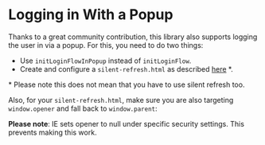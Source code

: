# Logging in With a Popup

Thanks to a great community contribution, this library also supports logging the user in via a popup. For this, you need to do two things:

- Use ``initLoginFlowInPopup`` instead of ``initLoginFlow``.
- Create and configure a ``silent-refresh.html`` as described [here](./silent-refresh.html) *.

\* Please note this does not mean that you have to use silent refresh too.

Also, for your ``silent-refresh.html``, make sure you are also targeting
``window.opener`` and fall back to ``window.parent``:

**Please note**: IE sets opener to null under specific security settings. This prevents making this work.
